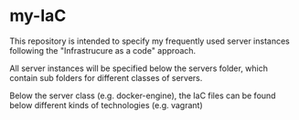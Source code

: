 # my-IaC

This repository is intended to specify my frequently used server instances following the "Infrastrucure as a code" approach.

All server instances will be specified below the servers folder, which contain sub folders for different classes of servers.

Below the server class (e.g. docker-engine), the IaC files can be found below different kinds of technologies (e.g. vagrant)


